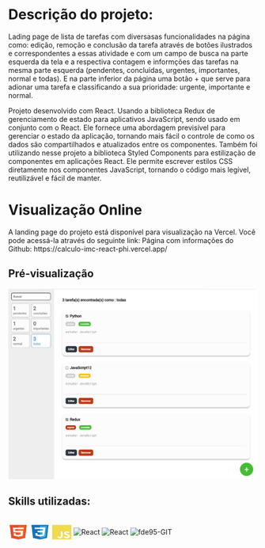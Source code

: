 <h1>Descrição do projeto:</h1>
Lading page de lista de tarefas com diversasas funcionalidades na página como: edição, remoção e conclusão da tarefa através de botões ilustrados e correspondentes a essas atividade e com um campo de busca na parte esquerda da tela e a respectiva contagem e informções das tarefas na mesma parte esquerda (pendentes, concluídas, urgentes, importantes, normal e todas). E na parte inferior da página uma botão + que serve para adionar uma tarefa e classificando a sua prioridade: urgente, importante e normal.


Projeto desenvolvido com React. Usando a biblioteca Redux de gerenciamento de estado para aplicativos JavaScript, sendo usado em conjunto com o React. Ele fornece uma abordagem previsível para gerenciar o estado da aplicação, tornando mais fácil o controle de como os dados são compartilhados e atualizados entre os componentes.
Também foi utilizando nesse projeto a biblioteca Styled Components para estilização de componentes em aplicações React. Ele permite escrever estilos CSS diretamente nos componentes JavaScript, tornando o código mais legível, reutilizável e fácil de manter.

<h1>Visualização Online</h1>
A landing page do projeto está disponível para visualização na Vercel. Você pode acessá-la através do seguinte link:
Página com informações do Github: https://calculo-imc-react-phi.vercel.app/

<h2>
    Pré-visualização
 </h2>

<img src="./src/images/Captura.JPG" atl="capa projeto">

## Skills utilizadas:
<div style="display: inline_block"><br>
  <img align="center" alt="HTML" height="30" width="40" src="https://raw.githubusercontent.com/devicons/devicon/master/icons/html5/html5-original.svg">
  <img align="center" alt="CSS" height="30" width="40" src="https://raw.githubusercontent.com/devicons/devicon/master/icons/css3/css3-original.svg">
  <img align="center" alt="Js" height="30" width="40" src="https://raw.githubusercontent.com/devicons/devicon/master/icons/javascript/javascript-plain.svg">
  <img align="center" alt="React" height="35" width="40" src="https://upload.wikimedia.org/wikipedia/commons/thumb/a/a7/React-icon.svg/512px-React-icon.svg.png?20220125121207">
   <img align="center" alt="React" height="40" width="40" src="https://cdn.icon-icons.com/icons2/2107/PNG/512/file_type_typescript_official_icon_130107.png">
  <img align="center" alt="fde95-GIT" height="30" width="40" src="https://cdn.jsdelivr.net/gh/devicons/devicon/icons/git/git-original.svg">
